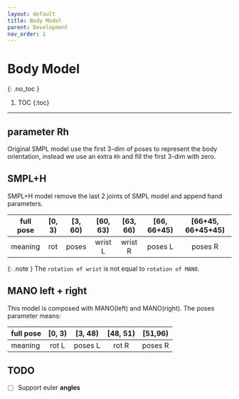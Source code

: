 ```yaml
---
layout: default
title: Body Model
parent: Development
nav_order: 1
---
```


# Body Model

{: .no_toc }

1. TOC
{:toc}
---


## parameter Rh

Original SMPL model use the first 3-dim of poses to represent the body orientation, instead we use an extra `Rh` and fill the first 3-dim with zero.

## SMPL+H

SMPL+H model remove the last 2 joints of SMPL model and append hand parameters.

|full pose|[0, 3) | [3, 60) | [60, 63)| [63, 66) | [66, 66+45) | [66+45, 66+45+45)|
|----|:----:|:----:|:----:|:----:|:----:|:----:|
|meaning| rot| poses|wrist L  | wrist R | poses L  |poses R |

{: .note }
The `rotation of wrist` is not equal to `rotation of MANO`.

## MANO left + right

This model is composed with MANO(left) and MANO(right). The poses parameter means:

|full pose|[0, 3) | [3, 48) | [48, 51)| [51,96) |
|----|:----:|:----:|:----:|:----:|
|meaning|       rot L  |   poses L    |   rot R  |   poses R |

## TODO
- [ ] Support euler **angles**
